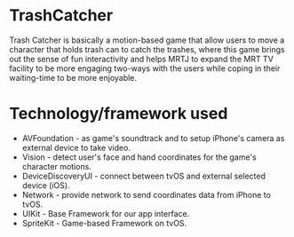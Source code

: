 # TrashCatcher
Trash Catcher is basically a motion-based game that allow users to move a character that holds trash can to catch the trashes, where this game brings out the sense of fun interactivity and helps MRTJ to expand the MRT TV facility to be more engaging two-ways with the users while coping in their waiting-time to be more enjoyable.

# Technology/framework used
- AVFoundation - as game's soundtrack and to setup iPhone's camera as external device to take video.
- Vision - detect user's face and hand coordinates for the game's character motions.
- DeviceDiscoveryUI - connect between tvOS and external selected device (iOS).
- Network - provide network to send coordinates data from iPhone to tvOS.
- UIKit - Base Framework for our app interface.
- SpriteKit - Game-based Framework on tvOS.
